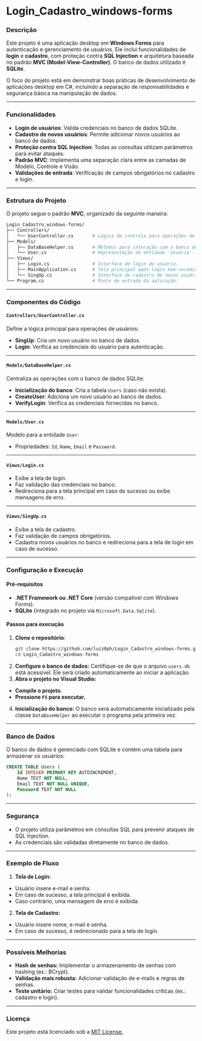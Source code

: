 ﻿# **Login_Cadastro_windows-forms**

### **Descrição**
Este projeto é uma aplicação desktop em **Windows Forms** para autenticação e gerenciamento de usuários. Ele inclui funcionalidades de **login** e **cadastro**, com proteção contra **SQL Injection** e arquitetura baseada no padrão **MVC (Model-View-Controller)**. O banco de dados utilizado é **SQLite**.

O foco do projeto está em demonstrar boas práticas de desenvolvimento de aplicações desktop em C#, incluindo a separação de responsabilidades e segurança básica na manipulação de dados.

---

### **Funcionalidades**
- **Login de usuários**: Valida credenciais no banco de dados SQLite.
- **Cadastro de novos usuários**: Permite adicionar novos usuários ao banco de dados.
- **Proteção contra SQL Injection**: Todas as consultas utilizam parâmetros para evitar ataques.
- **Padrão MVC**: Implementa uma separação clara entre as camadas de Modelo, Controle e Visão.
- **Validações de entrada**: Verificação de campos obrigatórios no cadastro e login.

---

### **Estrutura do Projeto**
O projeto segue o padrão **MVC**, organizado da seguinte maneira:

```bash
Login_Cadastro_windows-forms/
├── Controllers/
│   └── UserController.cs       # Lógica de controle para operações de usuários.
├── Models/
│   ├── DataBaseHelper.cs       # Métodos para interação com o banco de dados SQLite.
│   └── User.cs                 # Representação da entidade 'Usuário'.
├── Views/
│   ├── Login.cs                # Interface de login do usuário.
│   ├── MainApplication.cs      # Tela principal após login bem-sucedido.
│   └── SingUp.cs               # Interface de cadastro de novos usuários.
└── Program.cs                  # Ponto de entrada da aplicação.
```

---

### **Componentes do Código**

#### **`Controllers/UserController.cs`**
Define a lógica principal para operações de usuários:
- **SingUp**: Cria um novo usuário no banco de dados.
- **Login**: Verifica as credenciais do usuário para autenticação.

---

#### **`Models/DataBaseHelper.cs`**
Centraliza as operações com o banco de dados SQLite:
- **Inicialização do banco**: Cria a tabela `Users` (caso não exista).
- **CreateUser**: Adiciona um novo usuário ao banco de dados.
- **VerifyLogin**: Verifica as credenciais fornecidas no banco.

---

#### **`Models/User.cs`**
Modelo para a entidade `User`:
- Propriedades: `Id`, `Name`, `Email` e `Password`.

---

#### **`Views/Login.cs`**
- Exibe a tela de login.
- Faz validação das credenciais no banco.
- Redireciona para a tela principal em caso de sucesso ou exibe mensagens de erro.

---

#### **`Views/SingUp.cs`**
- Exibe a tela de cadastro.
- Faz validação de campos obrigatórios.
- Cadastra novos usuários no banco e redireciona para a tela de login em caso de sucesso.

---

### **Configuração e Execução**

#### **Pré-requisitos**
- **.NET Framework ou .NET Core** (versão compatível com Windows Forms).
- **SQLite** (integrado no projeto via `Microsoft.Data.Sqlite`).

#### **Passos para execução**
1. **Clone o repositório**:
   ```bash
   git clone https://github.com/luiz0ph/Login_Cadastro_windows-forms.git
   cd Login_Cadastro_windows-forms
   ```
2. **Configure o banco de dados:** Certifique-se de que o arquivo `users.db` está acessível. Ele será criado automaticamente ao iniciar a aplicação.
3. **Abra o projeto no Visual Studio:** 
- **Compile o projeto.**
- **Pressione `F5` para executar.**
4. **Inicialização do banco:** O banco será automaticamente inicializado pela classe `DataBaseHelper` ao executar o programa pela primeira vez.

---

### **Banco de Dados**
O banco de dados é gerenciado com SQLite e contém uma tabela para armazenar os usuários:

```sql
CREATE TABLE Users (
    Id INTEGER PRIMARY KEY AUTOINCREMENT,
    Name TEXT NOT NULL,
    Email TEXT NOT NULL UNIQUE,
    Password TEXT NOT NULL
);
```

---

### **Segurança**
- O projeto utiliza parâmetros em consultas SQL para prevenir ataques de SQL Injection.
- As credenciais são validadas diretamente no banco de dados.

---

### **Exemplo de Fluxo**
1. **Tela de Login:**
- Usuário insere e-mail e senha.
- Em caso de sucesso, a tela principal é exibida.
- Caso contrário, uma mensagem de erro é exibida.

2. **Tela de Cadastro:**
- Usuário insere nome, e-mail e senha.
- Em caso de sucesso, é redirecionado para a tela de login.

---

### **Possíveis Melhorias**
- **Hash de senhas:** Implementar o armazenamento de senhas com hashing (ex.: BCrypt).
- **Validação mais robusta:** Adicionar validação de e-mails e regras de senhas.
- **Teste unitário:** Criar testes para validar funcionalidades críticas (ex.: cadastro e login).

---

### **Licença**
Este projeto está licenciado sob a [MIT License.](https://opensource.org/license/mit)